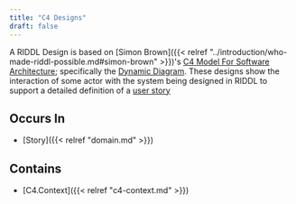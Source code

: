 ```yaml
---
title: "C4 Designs"
draft: false
---
```


A RIDDL Design is based on 
[Simon Brown]({{< relref "../introduction/who-made-riddl-possible.md#simon-brown" >}})'s 
[C4 Model For Software Architecture](https://c4model.com); specifically the 
[Dynamic Diagram](https://c4model.com/#DynamicDiagram). These designs show 
the interaction of some actor with the system being designed in RIDDL to 
support a detailed definition of a 
[user story](https://en.wikipedia.org/wiki/User_story)

## Occurs In
* [Story]({{< relref "domain.md" >}})

## Contains
* [C4.Context]({{< relref "c4-context.md" >}})
